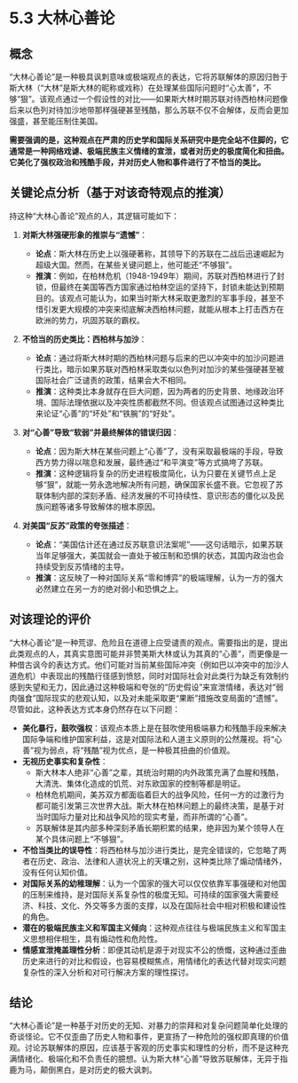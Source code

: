 # 5.3 大林心善论

## 概念

“大林心善论”是一种极具讽刺意味或极端观点的表达，它将苏联解体的原因归咎于斯大林（“大林”是斯大林的昵称或戏称）在处理某些国际问题时“心太善”，不够“狠”。该观点通过一个假设性的对比——如果斯大林时期苏联对待西柏林问题像后来以色列对待加沙地带那样强硬甚至残酷，那么苏联不仅不会解体，反而会更加强盛，甚至能压制住美国。

**需要强调的是，这种观点在严肃的历史学和国际关系研究中是完全站不住脚的，它通常是一种网络戏谑、极端民族主义情绪的宣泄，或者对历史的极度简化和扭曲。它美化了强权政治和残酷手段，并对历史人物和事件进行了不恰当的类比。**

## 关键论点分析（基于对该奇特观点的推演）

持这种“大林心善论”观点的人，其逻辑可能如下：

1.  **对斯大林强硬形象的推崇与“遗憾”**：
    *   **论点**：斯大林在历史上以强硬著称，其领导下的苏联在二战后迅速崛起为超级大国。然而，在某些关键问题上，他可能还“不够狠”。
    *   **推演**：例如，在柏林危机（1948-1949年）期间，苏联对西柏林进行了封锁，但最终在美国等西方国家通过柏林空运的坚持下，封锁未能达到预期目的。该观点可能认为，如果当时斯大林采取更激烈的军事手段，甚至不惜引发更大规模的冲突来彻底解决西柏林问题，就能从根本上打击西方在欧洲的势力，巩固苏联的霸权。

2.  **不恰当的历史类比：西柏林与加沙**：
    *   **论点**：通过将斯大林时期的西柏林问题与后来的巴以冲突中的加沙问题进行类比，暗示如果苏联对西柏林采取类似以色列对加沙的某些强硬甚至被国际社会广泛谴责的政策，结果会大不相同。
    *   **推演**：这种类比本身就存在巨大问题，因为两者的历史背景、地缘政治环境、国际法理依据以及冲突性质都截然不同。但该观点试图通过这种类比来论证“心善”的“坏处”和“铁腕”的“好处”。

3.  **对“心善”导致“软弱”并最终解体的错误归因**：
    *   **论点**：因为斯大林在某些问题上“心善”了，没有采取最极端的手段，导致西方势力得以喘息和发展，最终通过“和平演变”等方式搞垮了苏联。
    *   **推演**：这种逻辑将复杂的历史进程极度简化，认为只要在关键节点上足够“狠”，就能一劳永逸地解决所有问题，确保国家长盛不衰。它忽视了苏联体制内部的深刻矛盾、经济发展的不可持续性、意识形态的僵化以及民族问题等诸多导致解体的根本原因。

4.  **对美国“反苏”政策的夸张描述**：
    *   **论点**：“美国估计还在通过反苏联意识法案呢”——这句话暗示，如果苏联当年足够强大，美国就会一直处于被压制和恐惧的状态，其国内政治也会持续受到反苏情绪的主导。
    *   **推演**：这反映了一种对国际关系“零和博弈”的极端理解，认为一方的强大必然建立在另一方的绝对弱小和恐惧之上。

## 对该理论的评价

“大林心善论”是一种荒谬、危险且在道德上应受谴责的观点。需要指出的是，提出此类观点的人，其真实意图可能并非赞美斯大林或认为其真的“心善”，而更像是一种借古讽今的表达方式。他们可能对当前某些国际冲突（例如巴以冲突中的加沙人道危机）中表现出的残酷行径感到愤怒，同时对国际社会对此类行为缺乏有效制约感到失望和无力，因此通过这种极端和夸张的“历史假设”来宣泄情绪，表达对“弱肉强食”国际现实的悲观认知，以及对未能采取更“果断”措施改变局面的“遗憾”。尽管如此，这种表达方式本身仍然存在以下问题：

*   **美化暴行，鼓吹强权**：该观点本质上是在鼓吹使用极端暴力和残酷手段来解决国际争端和维护国家利益，这是对国际法和人道主义原则的公然蔑视。将“心善”视为弱点，将“残酷”视为优点，是一种极其扭曲的价值观。
*   **无视历史事实和复杂性**：
    *   斯大林本人绝非“心善”之辈，其统治时期的内外政策充满了血腥和残酷，大清洗、集体化造成的饥荒、对东欧国家的控制等都是明证。
    *   柏林危机期间，美苏双方都面临着巨大的战争风险，任何一方的过激行为都可能引发第三次世界大战。斯大林在柏林问题上的最终决策，是基于对当时国际力量对比和战争风险的现实考量，而非所谓的“心善”。
    *   苏联解体是其内部多种深刻矛盾长期积累的结果，绝非因为某个领导人在某个具体问题上“不够狠”。
*   **不恰当类比的误导性**：将西柏林与加沙进行类比，是完全错误的，它忽略了两者在历史、政治、法律和人道状况上的天壤之别，这种类比除了煽动情绪外，没有任何认知价值。
*   **对国际关系的幼稚理解**：认为一个国家的强大可以仅仅依靠军事强硬和对他国的压制来维持，是对国际关系复杂性的极度无知。可持续的国家强大需要经济、科技、文化、外交等多方面的支撑，以及在国际社会中相对积极和建设性的角色。
*   **潜在的极端民族主义和军国主义倾向**：这种观点往往与极端民族主义和军国主义思想相伴相生，具有煽动性和危险性。
*   **情感宣泄掩盖理性分析**：即便其动机是源于对现实不公的愤慨，这种通过歪曲历史来进行的对比和假设，也容易模糊焦点，用情绪化的表达代替对现实问题复杂性的深入分析和对可行解决方案的理性探讨。

## 结论

“大林心善论”是一种基于对历史的无知、对暴力的崇拜和对复杂问题简单化处理的奇谈怪论。它不仅歪曲了历史人物和事件，更宣扬了一种危险的强权即真理的价值观。讨论苏联解体的原因，应该基于客观的历史事实和理性的分析，而不是这种充满情绪化、极端化和不负责任的臆想。认为斯大林“心善”导致苏联解体，无异于指鹿为马，颠倒黑白，是对历史的极大讽刺。